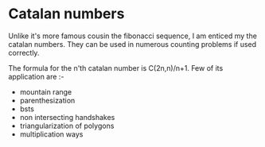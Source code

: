 # Catalan numbers

Unlike it's more famous cousin the fibonacci sequence, I am enticed my the catalan numbers.
They can be used in numerous counting problems if used correctly.

The formula for the n'th catalan number is  C(2n,n)/n+1. Few of its application are :-
* mountain range
* parenthesization
* bsts
* non intersecting handshakes
* triangularization of polygons
* multiplication ways 
